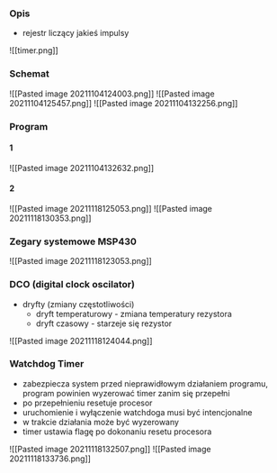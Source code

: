### Opis
- rejestr liczący jakieś impulsy

![[timer.png]]

### Schemat
![[Pasted image 20211104124003.png]]
![[Pasted image 20211104125457.png]]
![[Pasted image 20211104132256.png]]

### Program
#### 1
![[Pasted image 20211104132632.png]]

#### 2
![[Pasted image 20211118125053.png]]
![[Pasted image 20211118130353.png]]

### Zegary systemowe MSP430
![[Pasted image 20211118123053.png]]

### DCO (digital clock oscilator)
- dryfty (zmiany częstotliwości)
	- dryft temperaturowy - zmiana temperatury rezystora
	- dryft czasowy - starzeje się rezystor

![[Pasted image 20211118124044.png]]

### Watchdog Timer
- zabezpiecza system przed nieprawidłowym działaniem programu, program powinien wyzerować timer zanim się przepełni
- po przepełnieniu resetuje procesor
- uruchomienie i wyłączenie watchdoga musi być intencjonalne
- w trakcie działania może być wyzerowany
- timer ustawia flagę po dokonaniu resetu procesora

![[Pasted image 20211118132507.png]]
![[Pasted image 20211118133736.png]]
